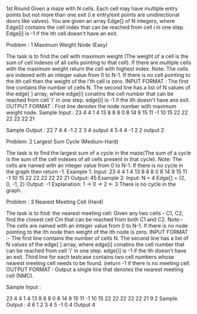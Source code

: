 1st Round 
Given a maze with N cells. Each cell may have multiple entry points but not more than one exit (i.e entry/exit points are unidirectional doors like valves).
You are given an array Edge[] of N integers, where Edge[i] contains the cell index that can be reached from cell i in one step. Edge[i] is -1 if the ith cell doesn't have an exit.

Problem : 1 Maximum Weight Node (Easy)

The task is to find the cell with maximum weight (The weight of a cell is the sum of cell indexes of all cells pointing to that cell). If there are multiple cells with the maximum weight return the cell with highest index.
Note: The cells are indexed with an integer value from 0 to N-1. If there is no cell pointing to the ith cell then the weight of the i'th cell is zero.
INPUT FORMAT :
The first line contains the number of cells N.
The second line has a list of N values of the edge[ ] array, where edge[i] conatins the cell number that can be reached from cell 'i' in one step. edge[i] is -1 if the ith doesn't have ans exit.
OUTPUT FORMAT :
First line denotes the node number with maximum weight node.
Sample Input :
23
4 4 1 4 13 8 8 8 0 8 14 9 15 11 -1 10 15 22 22 22 22 22 21 

Sample Output :
22
7
4 4 -1 2 2 3 4
output 4
5
4 4 -1 2 2
output 
2

Problem: 2 Largest Sum Cycle (Medium-Hard)

The task is to find the largest sum of a cycle in the maze(The sum of a cycle is the sum of the cell indexes of all cells present in that cycle).
Note: The cells are named with an integer value from 0 to N-1. If there is no cycle in the graph then return -1.
Example 1:
Input:
23
4 4 1 4 13 8 8 8 0 8 14 9 15 11 -1 10 15 22 22 22 22 22 21
Output:
45
Example 2:
Input:
N = 4
Edge[] = {2, 0, -1, 2}
Output:
-1
Explanation:
1 -> 0 -> 2 <- 3
There is no cycle in the graph.

Problem : 3 Nearest Meeting Cell (Hard)

The task is to find: the nearest meeting cell: Given any two cells - C1, C2, find the closest cell Cm that can be reached from both C1 and C2.
Note:- The cells are named with an integer value from 0 to N-1. If there is no node pointing to the ith node then weight of the ith node is zero.
INPUT FORMAT :-
The first line contains the number of cells N.
The second line has a list of N values of the edge[ ] array, where edge[i] conatins the cell number that can be reached from cell 'i' in one step. edge[i] is -1 if the ith doesn't have an exit.
Third line for each testcase contains two cell numbers whose nearest meeting cell needs to be found. (return -1 if there is no meeting cell.
OUTPUT FORMAT :
Output a single line that denotes the nearest meeting cell (NMC). 

Sample Input :

23
4 4 1 4 13 8 8 8 0 8 14 9 15 11 -1 10 15 22 22 22 22 22 21
9 2
Sample Output :
4
6
1 2 3 4 5 -1
0 4
Output  4 




